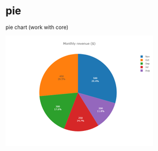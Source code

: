 # pie
pie chart (work with core)

[<img src="https://raw.githubusercontent.com/calcuis/pie/master/pie_demo.png" width="400" height="300">](https://github.com/calcuis/pie/blob/main/pie_demo.png)

